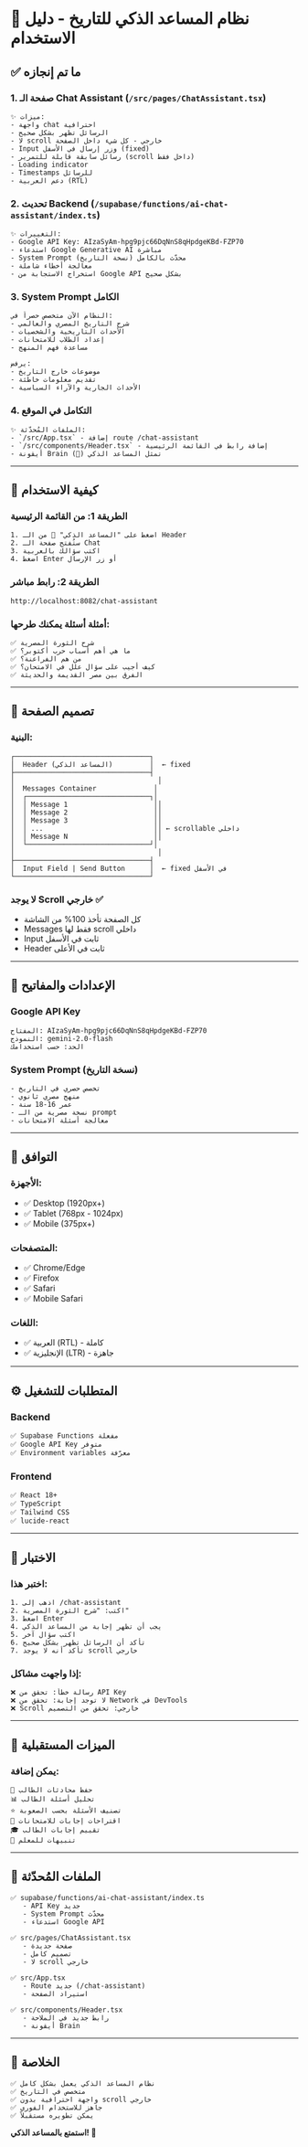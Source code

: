 # 🤖 نظام المساعد الذكي للتاريخ - دليل الاستخدام

## ✅ ما تم إنجازه

### 1. صفحة الـ Chat Assistant (`/src/pages/ChatAssistant.tsx`)
```
✨ ميزات:
- واجهة chat احترافية
- الرسائل تظهر بشكل صحيح
- لا scroll خارجي - كل شيء داخل الصفحة
- Input وزر إرسال في الأسفل (fixed)
- رسائل سابقة قابلة للتمرير (scroll داخل فقط)
- Loading indicator
- Timestamps للرسائل
- دعم العربية (RTL)
```

### 2. تحديث Backend (`/supabase/functions/ai-chat-assistant/index.ts`)
```
✨ التغييرات:
- Google API Key: AIzaSyAm-hpg9pjc66DqNnS8qHpdgeKBd-FZP70
- استدعاء Google Generative AI مباشرة
- System Prompt محدّث بالكامل (نسخة التاريخ)
- معالجة أخطاء شاملة
- استخراج الاستجابة من Google API بشكل صحيح
```

### 3. System Prompt الكامل
```
النظام الآن متخصص حصراً في:
- شرح التاريخ المصري والعالمي
- الأحداث التاريخية والشخصيات
- إعداد الطلاب للامتحانات
- مساعدة فهم المنهج

يرفض:
- موضوعات خارج التاريخ
- تقديم معلومات خاطئة
- الأحداث الجارية والآراء السياسية
```

### 4. التكامل في الموقع
```
✨ الملفات المُحدّثة:
- `/src/App.tsx` - إضافة route /chat-assistant
- `/src/components/Header.tsx` - إضافة رابط في القائمة الرئيسية
- أيقونة Brain (🧠) تمثل المساعد الذكي
```

---

## 🚀 كيفية الاستخدام

### الطريقة 1: من القائمة الرئيسية
```
1. اضغط على "المساعد الذكي" 🧠 من الـ Header
2. ستُفتح صفحة الـ Chat
3. اكتب سؤالك بالعربية
4. اضغط Enter أو زر الإرسال
```

### الطريقة 2: رابط مباشر
```
http://localhost:8082/chat-assistant
```

### أمثلة أسئلة يمكنك طرحها:
```
✅ شرح الثورة المصرية
✅ ما هي أهم أسباب حرب أكتوبر؟
✅ من هم الفراعنة؟
✅ كيف أجيب على سؤال علل في الامتحان؟
✅ الفرق بين مصر القديمة والحديثة
```

---

## 🎨 تصميم الصفحة

### البنية:
```
┌─────────────────────────────────┐
│  Header (المساعد الذكي)         │  ← fixed
├─────────────────────────────────┤
│                                   │
│  Messages Container              │
│  ┌──────────────────────────────┐│
│  │ Message 1                     ││
│  │ Message 2                     ││
│  │ Message 3                     ││
│  │ ...                           ││ ← scrollable داخلي
│  │ Message N                     ││
│  └──────────────────────────────┘│
│                                   │
├─────────────────────────────────┤
│  Input Field | Send Button      │  ← fixed في الأسفل
└─────────────────────────────────┘
```

### لا يوجد Scroll خارجي ✅
- كل الصفحة تأخذ 100% من الشاشة
- Messages فقط لها scroll داخلي
- Input ثابت في الأسفل
- Header ثابت في الأعلى

---

## 🔧 الإعدادات والمفاتيح

### Google API Key
```
المفتاح: AIzaSyAm-hpg9pjc66DqNnS8qHpdgeKBd-FZP70
النموذج: gemini-2.0-flash
الحد: حسب استخدامك
```

### System Prompt (نسخة التاريخ)
```
- تخصص حصري في التاريخ
- منهج مصري ثانوي
- عمر 16-18 سنة
- نسخة مصرية من الـ prompt
- معالجة أسئلة الامتحانات
```

---

## 📱 التوافق

### الأجهزة:
- ✅ Desktop (1920px+)
- ✅ Tablet (768px - 1024px)
- ✅ Mobile (375px+)

### المتصفحات:
- ✅ Chrome/Edge
- ✅ Firefox
- ✅ Safari
- ✅ Mobile Safari

### اللغات:
- ✅ العربية (RTL) - كاملة
- ✅ الإنجليزية (LTR) - جاهزة

---

## ⚙️ المتطلبات للتشغيل

### Backend
```bash
✅ Supabase Functions مفعلة
✅ Google API Key متوفر
✅ Environment variables معرّفة
```

### Frontend
```bash
✅ React 18+
✅ TypeScript
✅ Tailwind CSS
✅ lucide-react
```

---

## 🧪 الاختبار

### اختبر هذا:
```
1. اذهب إلى /chat-assistant
2. اكتب: "شرح الثورة المصرية"
3. اضغط Enter
4. يجب أن تظهر إجابة من المساعد الذكي
5. اكتب سؤال آخر
6. تأكد أن الرسائل تظهر بشكل صحيح
7. تأكد أنه لا يوجد scroll خارجي
```

### إذا واجهت مشاكل:
```
❌ رسالة خطأ: تحقق من API Key
❌ لا توجد إجابة: تحقق من Network في DevTools
❌ Scroll خارجي: تحقق من التصميم
```

---

## 🎯 الميزات المستقبلية

### يمكن إضافة:
```
🔄 حفظ محادثات الطالب
📊 تحليل أسئلة الطالب
⭐ تصنيف الأسئلة بحسب الصعوبة
📝 اقتراحات إجابات للامتحانات
🎓 تقييم إجابات الطالب
🔔 تنبيهات للمعلم
```

---

## 📝 الملفات المُحدّثة

```
✅ supabase/functions/ai-chat-assistant/index.ts
   - API Key جديد
   - System Prompt محدّث
   - استدعاء Google API

✅ src/pages/ChatAssistant.tsx
   - صفحة جديدة
   - تصميم کامل
   - لا scroll خارجي

✅ src/App.tsx
   - Route جديد (/chat-assistant)
   - استيراد الصفحة

✅ src/components/Header.tsx
   - رابط جديد في الملاحة
   - أيقونة Brain
```

---

## 🎉 الخلاصة

```
✅ نظام المساعد الذكي يعمل بشكل كامل
✅ متخصص في التاريخ
✅ واجهة احترافية بدون scroll خارجي
✅ جاهز للاستخدام الفوري
✅ يمكن تطويره مستقبلاً
```

**استمتع بالمساعد الذكي! 🚀**
